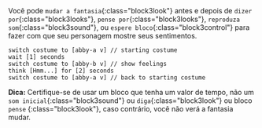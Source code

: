 
<div class="scratch-preview" style="margin-left: 15px;">
  <iframe allowtransparency="true" width="485" height="402" src="" frameborder="0"></iframe>
</div>

Você pode `mudar a fantasia`{:class="block3look"} antes e depois de `dizer por`{:class="block3looks"}, `pense por`{:class="block3looks"}, `reproduza som`{:class="block3sound"}, ou `espere bloco`{:class="block3control"} para fazer com que seu personagem mostre seus sentimentos.

```blocks3
switch costume to [abby-a v] // starting costume
wait [1] seconds
switch costume to [abby-b v] // show feelings
think [Hmm...] for [2] seconds
switch costume to [abby-a v] // back to starting costume
```

**Dica:** Certifique-se de usar um bloco que tenha um valor de tempo, não um `som inicial`{:class="block3sound"} ou `diga`{:class="block3look"} ou bloco `pense` {:class="block3look"}, caso contrário, você não verá a fantasia mudar.




